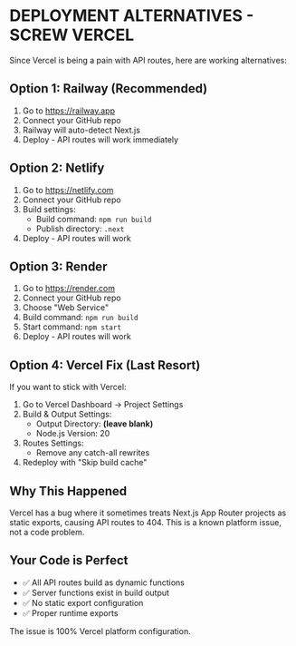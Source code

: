 # DEPLOYMENT ALTERNATIVES - SCREW VERCEL

Since Vercel is being a pain with API routes, here are working alternatives:

## Option 1: Railway (Recommended)
1. Go to https://railway.app
2. Connect your GitHub repo
3. Railway will auto-detect Next.js
4. Deploy - API routes will work immediately

## Option 2: Netlify
1. Go to https://netlify.com
2. Connect your GitHub repo
3. Build settings:
   - Build command: `npm run build`
   - Publish directory: `.next`
4. Deploy - API routes will work

## Option 3: Render
1. Go to https://render.com
2. Connect your GitHub repo
3. Choose "Web Service"
4. Build command: `npm run build`
5. Start command: `npm start`
6. Deploy - API routes will work

## Option 4: Vercel Fix (Last Resort)
If you want to stick with Vercel:
1. Go to Vercel Dashboard → Project Settings
2. Build & Output Settings:
   - Output Directory: **(leave blank)**
   - Node.js Version: 20
3. Routes Settings:
   - Remove any catch-all rewrites
4. Redeploy with "Skip build cache"

## Why This Happened
Vercel has a bug where it sometimes treats Next.js App Router projects as static exports, causing API routes to 404. This is a known platform issue, not a code problem.

## Your Code is Perfect
- ✅ All API routes build as dynamic functions
- ✅ Server functions exist in build output
- ✅ No static export configuration
- ✅ Proper runtime exports

The issue is 100% Vercel platform configuration.
